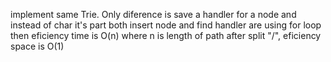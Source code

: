 implement same Trie. Only diference is save a handler for a node and instead of char it's part
both insert node and find handler are using for loop then eficiency time is O(n) where n is length of path after split "/", eficiency space is O(1) 
